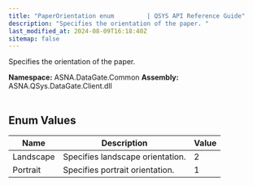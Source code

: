 ```yaml
---
title: "PaperOrientation enum         | QSYS API Reference Guide"
description: "Specifies the orientation of the paper. "
last_modified_at: 2024-08-09T16:18:40Z
sitemap: false
---
```


Specifies the orientation of the paper.

**Namespace:** ASNA.DataGate.Common
**Assembly:** ASNA.QSys.DataGate.Client.dll
<br>
<br>

## Enum Values

| Name | Description | Value
| --- | --- | --- 
| Landscape | Specifies landscape orientation. | 2 |
| Portrait | Specifies portrait orientation. | 1 |
